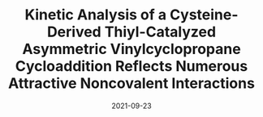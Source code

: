 ---
title: "Kinetic Analysis of a Cysteine-Derived Thiyl-Catalyzed Asymmetric Vinylcyclopropane Cycloaddition Reflects Numerous Attractive Noncovalent Interactions"
date: "2021-09-23"
section: "chemistry"
category: "publications"
featuredImage: "/images/chemistry/thiyl_tile.svg"
excerpt: "Turek, A. K., Sak, M. H., Miller, S. J. <br><em>J. Am. Chem. Soc.</em> <strong>2021</strong>, <em>143</em>, 16173. DOI: 10.1021/jacs.1c07323"
pdfUrl: "/pdfs/thiyl.pdf"  # Optional, only for publications
---
